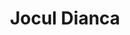 ---
title: Jocul Dianca
artist: Tcha Limberger
layout: score
permalink: /sheet-music/jocul-dianca
musescore-uri: user/28061512/scores/6453457
youtube-uri: TPYfq5uJxCw
description: Sheet Music Score Partitura
---